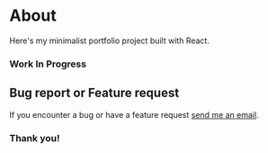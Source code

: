 # About
Here's my minimalist portfolio project built with React.

### Work In Progress

## Bug report or Feature request
If you encounter a bug or have a feature request [send me an email](mailto:marcusrangelcoelho@gmail.com).

### Thank you!
